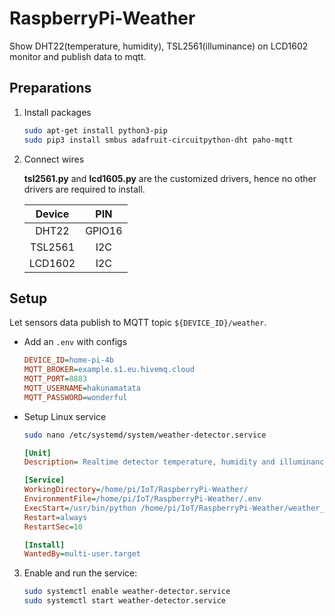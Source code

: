 # RaspberryPi-Weather

Show DHT22(temperature, humidity), TSL2561(illuminance) on LCD1602 monitor and publish data to mqtt.

## Preparations
1. Install packages
    ```bash
    sudo apt-get install python3-pip
    sudo pip3 install smbus adafruit-circuitpython-dht paho-mqtt
    ```

2. Connect wires

    **tsl2561.py** and **lcd1605.py** are the customized drivers, hence no other drivers are required to install.

    | Device  | PIN     |
    |:-------:|:-------:|
    | DHT22   | GPIO16  |
    | TSL2561 | I2C     |
    | LCD1602 | I2C     |

## Setup

Let sensors data publish to MQTT topic `${DEVICE_ID}/weather`.

- Add an `.env` with configs
    ```ini
    DEVICE_ID=home-pi-4b
    MQTT_BROKER=example.s1.eu.hivemq.cloud
    MQTT_PORT=8883
    MQTT_USERNAME=hakunamatata
    MQTT_PASSWORD=wonderful
    ```

- Setup Linux service
    ```bash
    sudo nano /etc/systemd/system/weather-detector.service
    ```

    ```ini
    [Unit]
    Description= Realtime detector temperature, humidity and illuminance on Raspberry pi

    [Service]
    WorkingDirectory=/home/pi/IoT/RaspberryPi-Weather/
    EnvironmentFile=/home/pi/IoT/RaspberryPi-Weather/.env
    ExecStart=/usr/bin/python /home/pi/IoT/RaspberryPi-Weather/weather_detector.py
    Restart=always
    RestartSec=10

    [Install]
    WantedBy=multi-user.target
    ```
3. Enable and run the service:
    ```bash
    sudo systemctl enable weather-detector.service
    sudo systemctl start weather-detector.service
    ```
